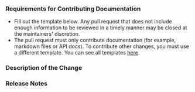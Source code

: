 ### Requirements for Contributing Documentation

* Fill out the template below. Any pull request that does not include enough information to be reviewed in a timely manner may be closed at the maintainers' discretion.
* The pull request must only contribute documentation (for example, markdown files or API docs). To contribute other changes, you must use a different template. You can see all templates [here](PULL_REQUEST_TEMPLATE.md).

### Description of the Change

<!--

We must be able to understand the purpose of your change from this description. If we can't get a good idea of the benefits of the change from the description here, the pull request may be closed at the maintainers' discretion.

-->

### Release Notes

<!--

Please describe the changes in a single line that explains this improvement in terms that a user can understand.  This text will be used in Secret Network's release notes.

If this change is not user-facing or notable enough to be included in release notes you may use the strings "Not applicable" or "N/A" here.

-->